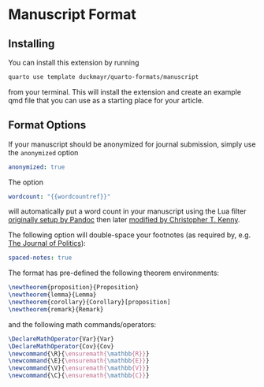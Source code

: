 # Manuscript Format

## Installing

You can install this extension by running

```bash
quarto use template duckmayr/quarto-formats/manuscript
```

from your terminal.
This will install the extension and create an example qmd file that you can use as a starting place for your article.

## Format Options

If your manuscript should be anonymized for journal submission, simply use the `anonymized` option

```yaml
anonymized: true
```

The option

```yaml
wordcount: "{{wordcountref}}" 
```

will automatically put a word count in your manuscript using the Lua filter [originally setup by Pandoc](https://github.com/pandoc/lua-filters/blob/master/wordcount/wordcount.lua) then later [modified by Christopher T. Kenny](https://github.com/christopherkenny/apsr/blob/main/_extensions/apsr/wordcount.lua).

The following option will double-space your footnotes (as required by, e.g. [The Journal of Politics](https://www.journals.uchicago.edu/toc/jop/current)):

```yaml
spaced-notes: true
```

The format has pre-defined the following theorem environments:

```tex
\newtheorem{proposition}{Proposition}
\newtheorem{lemma}{Lemma}
\newtheorem{corollary}{Corollary}[proposition]
\newtheorem{remark}{Remark}
```

and the following math commands/operators:

```tex
\DeclareMathOperator{Var}{Var}
\DeclareMathOperator{Cov}{Cov}
\newcommand{\R}{\ensuremath{\mathbb{R}}}
\newcommand{\E}{\ensuremath{\mathbb{E}}}
\newcommand{\V}{\ensuremath{\mathbb{V}}}
\newcommand{\C}{\ensuremath{\mathbb{C}}}
```
